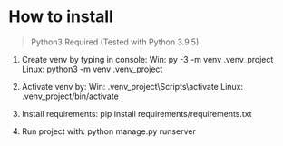 # How to install

> Python3 Required (Tested with Python 3.9.5)

1. Create venv by typing in console:
Win:
py -3 -m venv .venv_project
Linux:
python3 -m venv .venv_project

2. Activate venv by:
Win:
.venv_project\Scripts\activate
Linux:
.venv_project/bin/activate

3. Install requirements:
pip install requirements/requirements.txt

4. Run project with:
python manage.py runserver